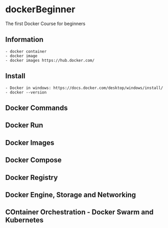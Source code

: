 # dockerBeginner
The first Docker Course for beginners

## Information 
    - docker container
    - docker image
    - docker images https://hub.docker.com/

## Install 
    - Docker in windows: https://docs.docker.com/desktop/windows/install/
    - docker --version

## Docker Commands


## Docker Run


## Docker Images


## Docker Compose


## Docker Registry



## Docker Engine, Storage and Networking


## COntainer Orchestration - Docker Swarm and Kubernetes

